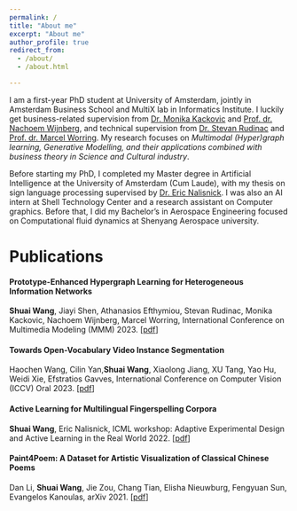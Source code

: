 ```yaml
---
permalink: /
title: "About me"
excerpt: "About me"
author_profile: true
redirect_from: 
  - /about/
  - /about.html

---
```


I am a first-year PhD student at University of Amsterdam, jointly in Amsterdam Business School and MultiX lab in Informatics Institute. I luckily get business-related supervision from [Dr. Monika Kackovic](https://www.uva.nl/profiel/k/a/m.kackovic/m.kackovic.html) and [Prof. dr. Nachoem Wijnberg](https://www.uva.nl/profiel/w/i/n.m.wijnberg/n.m.wijnberg.html), and technical supervision from [Dr. Stevan Rudinac](https://stevanrudinac.com/) and  [Prof. dr. Marcel Worring](https://staff.fnwi.uva.nl/m.worring/). My research focuses on *Multimodal (Hyper)graph learning, Generative Modelling, and their applications combined with business theory in Science and Cultural industry*. 

Before starting my PhD, I completed my Master degree in Artificial Intelligence at the University of Amsterdam (Cum Laude), with my thesis on sign language processing supervised by [Dr. Eric Nalisnick](https://enalisnick.github.io/). I was also an AI intern at Shell Technology Center and a research assistant on Computer graphics. Before that, I did my Bachelor’s in Aerospace Engineering focused on Computational fluid dynamics at Shenyang Aerospace university.

# Publications

#### Prototype-Enhanced Hypergraph Learning for Heterogeneous Information Networks

**Shuai Wang**, Jiayi Shen, Athanasios Efthymiou, Stevan Rudinac, Monika Kackovic, Nachoem Wijnberg, Marcel Worring, International Conference on Multimedia Modeling (MMM) 2023. [[pdf](https://arxiv.org/pdf/2309.13092.pdf)]

#### Towards Open-Vocabulary Video Instance Segmentation

Haochen Wang, Cilin Yan,**Shuai Wang**,  Xiaolong Jiang, XU Tang, Yao Hu, Weidi Xie, Efstratios Gavves, International Conference on Computer Vision (ICCV) Oral 2023. [[pdf](https://arxiv.org/abs/2304.01715)]

#### **Active Learning for Multilingual Fingerspelling Corpora**

**Shuai Wang**, Eric Nalisnick, ICML workshop: Adaptive Experimental Design and Active Learning in the Real World 2022. [[pdf](https://realworldml.github.io/files/cr/paper72.pdf)]

#### **Paint4Poem: A Dataset for Artistic Visualization of Classical Chinese Poems**

Dan Li, **Shuai Wang**, Jie Zou, Chang Tian, Elisha Nieuwburg, Fengyuan Sun, Evangelos Kanoulas, arXiv 2021. [[pdf](https://arxiv.org/abs/2109.11682)]
